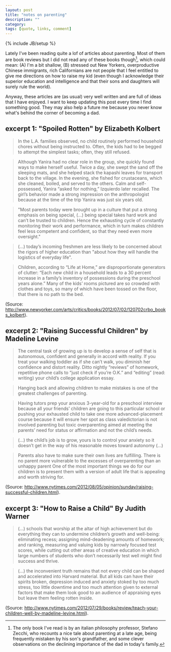 ```yaml
---
layout: post
title: "notes on parenting"
description: ""
category: 
tags: [quote, links, comment]
---
```

{% include JB/setup %}

Lately I've been reading quite a lof of articles about parenting. Most of them are book reviews but I did not read any of these books though[^nota-zecchi], which could mean: (A) I'm a bit shallow, (B) stressed out New Yorkers, overproductive Chinese immigrants, rich Californians are not people that I feel entitled to give me directions on how to raise my kid (even though I acknowledge their superior education and intelligence and that their sons and daughters will surely rule the world).

[^nota-zecchi]: The only book I've read is by an italian philosophy professor, Stefano Zecchi, who recounts a nice tale about parenting at a late age, being frequently mistaken by his son's grandfather, and some clever observations on the declining importance of the dad in today's family.

Anyway, these articles are (as usual) very well written and are full of ideas that I have enjoyed. I want to keep updating this post every time I find something good. They may also help a future me because you never know what's behind the corner of becoming a dad.


## excerpt 1: "Spoiled Rotten" by Elizabeth Kolbert

> In the L.A. families observed, no child routinely performed household chores without being instructed to. Often, the kids had to be begged to attempt the simplest tasks; often, they still refused.

> Although Yanira had no clear role in the group, she quickly found ways to make herself useful. Twice a day, she swept the sand off the sleeping mats, and she helped stack the kapashi leaves for transport back to the village. In the evening, she fished for crustaceans, which she cleaned, boiled, and served to the others. Calm and self-possessed, Yanira “asked for nothing,” Izquierdo later recalled. The girl’s behavior made a strong impression on the anthropologist because at the time of the trip Yanira was just six years old.

>"Most parents today were brought up in a culture that put a strong emphasis on being special, (...) being special takes hard work and can’t be trusted to children. Hence the exhausting cycle of constantly monitoring their work and performance, which in turn makes children feel less competent and confident, so that they need even more oversight."

> (...) today’s incoming freshmen are less likely to be concerned about the rigors of higher education than "about how they will handle the logistics of everyday life".

> Children, according to “Life at Home,” are disproportionate generators of clutter: “Each new child in a household leads to a 30 percent increase in a family’s inventory of possessions during the preschool years alone.” Many of the kids’ rooms pictured are so crowded with clothes and toys, so many of which have been tossed on the floor, that there is no path to the bed.

(Source:  <http://www.newyorker.com/arts/critics/books/2012/07/02/120702crbo_books_kolbert>).

## excerpt 2: "Raising Successful Children" by Madeline Levine

> The central task of growing up is to develop a sense of self that is autonomous, confident and generally in accord with reality. If you treat your walking toddler as if she can’t walk, you diminish her confidence and distort reality. Ditto nightly “reviews” of homework, repetitive phone calls to “just check if you’re O.K.” and “editing” (read: writing) your child’s college application essay.

> Hanging back and allowing children to make mistakes is one of the greatest challenges of parenting.

> Having tutors prep your anxious 3-year-old for a preschool interview because all your friends’ children are going to this particular school or pushing your exhausted child to take one more advanced-placement course because it will ensure her spot as class valedictorian is not involved parenting but toxic overparenting aimed at meeting the parents’ need for status or affirmation and not the child’s needs.

> (...) the child’s job is to grow, yours is to control your anxiety so it doesn’t get in the way of his reasonable moves toward autonomy (...)

> Parents also have to make sure their own lives are fulfilling. There is no parent more vulnerable to the excesses of overparenting than an unhappy parent One of the most important things we do for our children is to present them with a version of adult life that is appealing and worth striving for.

(Source: <http://www.nytimes.com/2012/08/05/opinion/sunday/raising-successful-children.html>).

## excerpt 3: "How to Raise a Child" By Judith Warner

> (...) schools that worship at the altar of high achievement but do everything they can to undermine children’s growth and well-being: eliminating recess; assigning mind-deadening amounts of homework; and ranking, measuring and valuing kids by narrowly focused test scores, while cutting out other areas of creative education in which large numbers of students who don’t necessarily test well might find success and thrive.

> (...) the inconvenient truth remains that not every child can be shaped and accelerated into Harvard material. But all kids can have their spirits broken, depression induced and anxiety stoked by too much stress, too little downtime and too much attention given to external factors that make them look good to an audience of appraising eyes but leave them feeling rotten inside.

(Source: <http://www.nytimes.com/2012/07/29/books/review/teach-your-children-well-by-madeline-levine.html>).